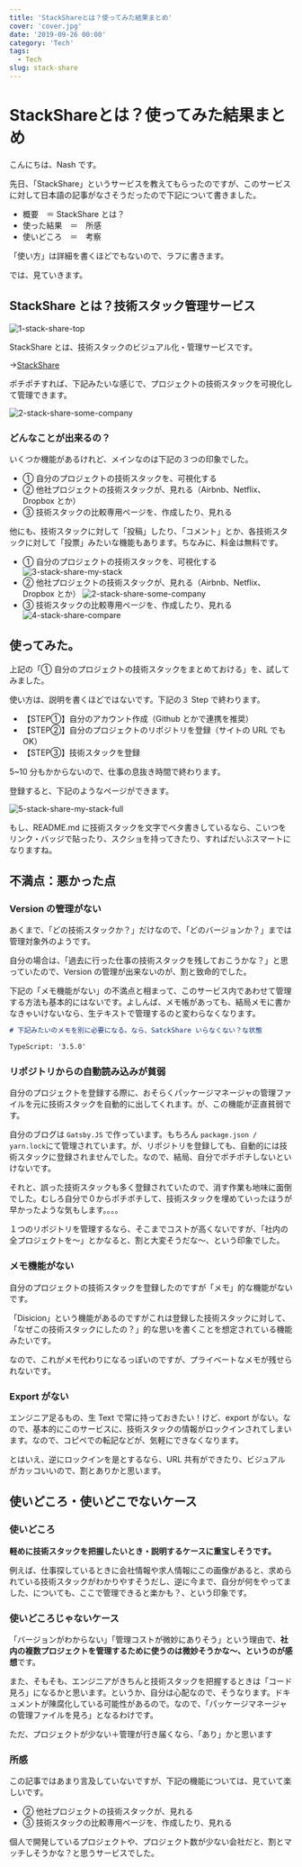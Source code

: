 ```yaml
---
title: 'StackShareとは？使ってみた結果まとめ'
cover: 'cover.jpg'
date: '2019-09-26 00:00'
category: 'Tech'
tags:
  - Tech
slug: stack-share
---
```


# StackShareとは？使ってみた結果まとめ

こんにちは、Nash です。

先日、「StackShare」というサービスを教えてもらったのですが、このサービスに対して日本語の記事がなさそうだったので下記について書きました。

- 概要　＝ StackShare とは？
- 使った結果　＝　所感
- 使いどころ　＝　考察

「使い方」は詳細を書くほどでもないので、ラフに書きます。

では、見ていきます。

## StackShare とは？技術スタック管理サービス

![1-stack-share-top](1.jpg)

StackShare とは、技術スタックのビジュアル化・管理サービスです。

→[StackShare](https://stackshare.io)

ポチポチすれば、下記みたいな感じで、プロジェクトの技術スタックを可視化して管理できます。

![2-stack-share-some-company](2.jpg)

### どんなことが出来るの？

いくつか機能があるけれど、メインなのは下記の３つの印象でした。

- ① 自分のプロジェクトの技術スタックを、可視化する
- ② 他社プロジェクトの技術スタックが、見れる（Airbnb、Netflix、Dropbox とか）
- ③ 技術スタックの比較専用ページを、作成したり、見れる

他にも、技術スタックに対して「投稿」したり、「コメント」とか、各技術スタックに対して「投票」みたいな機能もあります。ちなみに、料金は無料です。

- ① 自分のプロジェクトの技術スタックを、可視化する
  ![3-stack-share-my-stack](3.jpg)
- ② 他社プロジェクトの技術スタックが、見れる（Airbnb、Netflix、Dropbox とか）
  ![2-stack-share-some-company](2.jpg)
- ③ 技術スタックの比較専用ページを、作成したり、見れる
  ![4-stack-share-compare](4.jpg)

## 使ってみた。

上記の「① 自分のプロジェクトの技術スタックをまとめておける」を、試してみました。

使い方は、説明を書くほどではないです。下記の３ Step で終わります。

- 【STEP①】自分のアカウント作成（Github とかで連携を推奨）
- 【STEP②】自分のプロジェクトのリポジトリを登録（サイトの URL でも OK）
- 【STEP③】技術スタックを登録

5~10 分もかからないので、仕事の息抜き時間で終わります。

登録すると、下記のようなページができます。

![5-stack-share-my-stack-full](5.jpg)

もし、README.md に技術スタックを文字でベタ書きしているなら、こいつをリンク・バッジで貼ったり、スクショを持ってきたり、すればだいぶスマートになりますね。

## 不満点：悪かった点

### Version の管理がない

あくまで、「どの技術スタックか？」だけなので、「どのバージョンか？」までは管理対象外のようです。

自分の場合は、「過去に行った仕事の技術スタックを残しておこうかな？」と思っていたので、Version の管理が出来ないのが、割と致命的でした。

下記の「メモ機能がない」の不満点と相まって、このサービス内であわせて管理する方法も基本的にはないです。よしんば、メモ帳があっても、結局メモに書かなきゃいけないなら、生テキストで管理するのと変わらなくなります。

```markdown
# 下記みたいのメモを別に必要になる。なら、SatckShare いらなくない？な状態

TypeScript: '3.5.0'
```

### リポジトリからの自動読み込みが貧弱

自分のプロジェクトを登録する際に、おそらくパッケージマネージャの管理ファイルを元に技術スタックを自動的に出してくれます。が、この機能が正直貧弱です。

自分のブログは `Gatsby.JS` で作っています。もちろん `package.json / yarn.lock`にて管理されています。が、リポジトリを登録しても、自動的には技術スタックに登録されませんでした。なので、結局、自分でポチポチしないといけないです。

それと、誤った技術スタックも多く登録されていたので、消す作業も地味に面倒でした。むしろ自分で０からポチポチして、技術スタックを埋めていったほうが早かったような気もします。。。。

１つのリポジトリを管理するなら、そこまでコストが高くないですが、「社内の全プロジェクトを〜」とかなると、割と大変そうだな〜、という印象でした。

### メモ機能がない

自分のプロジェクトの技術スタックを登録したのですが「メモ」的な機能がないです。

「Disicion」という機能があるのですがこれは登録した技術スタックに対して、「なぜこの技術スタックにしたの？」的な思いを書くことを想定されている機能みたいです。

なので、これがメモ代わりになるっぽいのですが、プライベートなメモが残せられないです。

### Export がない

エンジニア足るもの、生 Text で常に持っておきたい！けど、export がない。なので、基本的にこのサービスに、技術スタックの情報がロックインされてしまいます。なので、コピペでの転記などが、気軽にできなくなります。

とはいえ、逆にロックインを是とするなら、URL 共有ができたり、ビジュアルがカッコいいので、割とありかと思います。

## 使いどころ・使いどこでないケース

### 使いどころ

**軽めに技術スタックを把握したいとき・説明するケースに重宝しそうです。**

例えば、仕事探しているときに会社情報や求人情報にこの画像があると、求められている技術スタックがわかりやすそうだし、逆に今まで、自分が何をやってました、についても、ここで管理できると楽かも？、という印象です。

### 使いどころじゃないケース

「バージョンがわからない」「管理コストが微妙にありそう」という理由で、**社内の複数プロジェクトを管理するために使うのは微妙そうかな〜、というのが感想**です。

また、そもそも、エンジニアがきちんと技術スタックを把握するときは「コード見ろ」になるかと思います。というか、自分は心配なので、そうなります。ドキュメントが陳腐化している可能性があるので。なので、「パッケージマネージャの管理ファイルを見ろ」となるわけです。

ただ、プロジェクトが少ない＋管理が行き届くなら、「あり」かと思います

### 所感

この記事ではあまり言及していないですが、下記の機能については、見ていて楽しいです。

- ② 他社プロジェクトの技術スタックが、見れる
- ③ 技術スタックの比較専用ページを、作成したり、見れる

個人で開発しているプロジェクトや、プロジェクト数が少ない会社だと、割とマッチしそうかな？と思うサービスでした。
